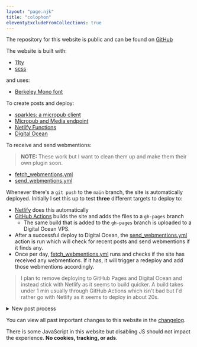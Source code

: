 ```yaml
---
layout: "page.njk"
title: "colophon"
eleventyExcludeFromCollections: true
---
```


The repository for this website is public and can be found on [GitHub](https://github.com/benjifs/benji)

The website is built with:
- [11ty](https://11ty.dev)
- [scss](https://sass-lang.com/)

and uses:
- [Berkeley Mono font](https://berkeleygraphics.com/typefaces/berkeley-mono)

To create posts and deploy:
- [sparkles: a micropub client](https://sparkles.sploot.com)
- [Micropub and Media endpoint](https://github.com/benjifs/micropub)
- [Netlify Functions](https://netlify.com)
- [Digital Ocean](https://digitalocean.com)

To receive and send webmentions:
> **NOTE:** These work but I want to clean them up and make them their own plugin soon.
- [fetch_webmentions.yml](https://github.com/benjifs/benji/blob/main/.github/workflows/fetch_webmentions.yml)
- [send_webmentions.yml](https://github.com/benjifs/benji/blob/main/.github/workflows/send_webmentions.yml)

Whenever there's a `git push` to the `main` branch, the site is automatically deployed. Initially I set this up to test **three** different targets to deploy to:
- [Netlify](https://netlify.com) does this automatically
- [GitHub Actions](https://github.com/features/actions) builds the site and adds the files to a `gh-pages` branch
  - The same build that is added to the `gh-pages` branch is uploaded to a Digital Ocean VPS.
- After a successful deploy to Digital Ocean, the [send_webmentions.yml](https://github.com/benjifs/benji/blob/main/.github/workflows/send_webmentions.yml) action is run which will check for recent posts and send webmentions if it finds any.
- Once per day, [fetch_webmentions.yml](https://github.com/benjifs/benji/blob/main/.github/workflows/fetch_webmentions.yml) runs and checks if the site has received any webmentions. If it has, it will trigger a redeploy and add those webmentions accordingly.

> I plan to remove deploying to GitHub Pages and Digital Ocean and instead stick with Netlify as it seems to build quicker. A build takes under 1 min usually through GitHub Actions which isn't bad but I'd rather go with Netlify as it seems to deploy in about 20s.

<details>
<summary>New post process</summary>
<pre><code>
     ┌──────────┐
     │ micropub │       ┌────────┐    ╔═════════╗
     │  client  │    ┌─▶│ github │───▶║ netlify ║
     └──────────┘    │  └────────┘    ╚═════════╝
          │          │       │
          │          │       ▼
          ▼          │  ┏━━━━━━━━━┓   ┏━━━━━━━┓
     ┌──────────┐    │  ┃ actions ┃──▶┃ build ┃
     │ micropub │────┘  ┗━━━━━━━━━┛   ┗━━━━━━━┛
     │ endpoint │           ╔════════╗    ║    ╔═══════════╗
     └──────────┘           ║ github ║◀───╨───▶║ benji.dog ║
                            ║ pages  ║         ╚═══════════╝
                            ╚════════╝               │
                                                     ▼
                                              ┏━━━━━━━━━━━━━┓
                                              ┃ webmentions ┃
                                              ┗━━━━━━━━━━━━━┛
</code></pre>
</details>

You can view all past important changes to this website in the [changelog](/changelog).

There is some JavaScript in this website but disabling JS should not impact the experience. **No cookies, tracking, or ads**.
